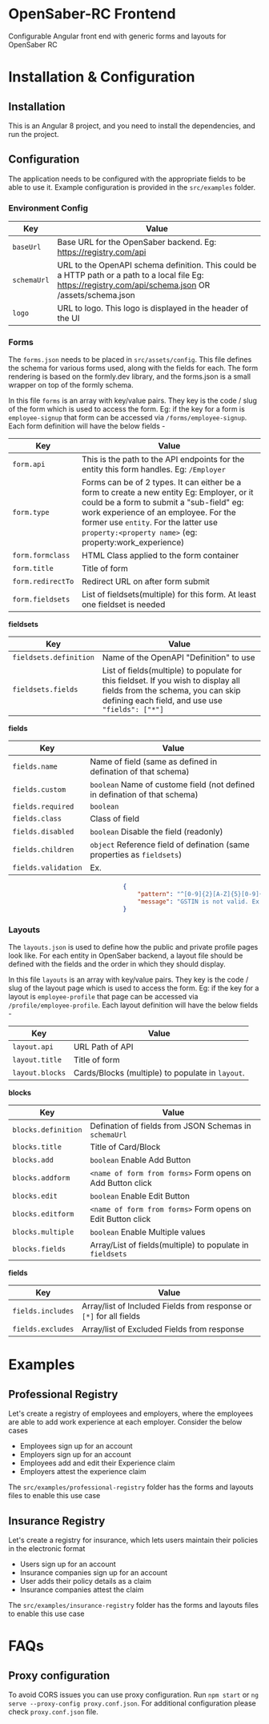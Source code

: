 # OpenSaber-RC Frontend

Configurable Angular front end with generic forms and layouts for OpenSaber RC

# Installation & Configuration

## Installation
This is an Angular 8 project, and you need to install the dependencies, and run the project. 

## Configuration
The application needs to be configured with the appropriate fields to be able to use it. Example configuration is provided in the `src/examples` folder.

### Environment Config

Key | Value
------------          | -------------
`baseUrl`             | Base URL for the OpenSaber backend. Eg: https://registry.com/api
`schemaUrl`           | URL to the OpenAPI schema definition. This could be a HTTP path or a path to a local file Eg: https://registry.com/api/schema.json OR /assets/schema.json
`logo`                | URL to logo. This logo is displayed in the header of the UI


### Forms
The `forms.json` needs to be placed in `src/assets/config`. This file defines the schema for various forms used, along with the fields for each. The form rendering is based on the formly.dev library, and the forms.json is a small wrapper on top of the formly schema.

In this file `forms` is an array with key/value pairs. They key is the code / slug of the form which is used to access the form. Eg: if the key for a form is `employee-signup` that form can be accessed via `/forms/employee-signup`. Each form definition will have the below fields - 

Key | Value
------------          | -------------
`form.api`            | This is the path to the API endpoints for the entity this form handles. Eg: `/Employer`
`form.type`           | Forms can be of 2 types. It can either be a form to create a new entity Eg: Employer, or it could be a form to submit a "sub-field" eg: work experience of an employee. For the former use `entity`. For the latter use `property:<property name>` (eg: property:work_experience)
`form.formclass`      | HTML Class applied to the form container
`form.title`          | Title of form
`form.redirectTo`     | Redirect URL on after form submit
`form.fieldsets`      | List of fieldsets(multiple) for this form. At least one fieldset is needed


**fieldsets**

Key | Value
------------ | -------------
`fieldsets.definition` | Name of the OpenAPI "Definition" to use
`fieldsets.fields` | List of fields(multiple) to populate for this fieldset. If you wish to display all fields from the schema, you can skip defining each field, and use use `"fields": ["*"]`


**fields**

Key | Value
------------ | -------------
`fields.name` | Name of field (same as defined in defination of that schema)
`fields.custom` | `boolean` Name of custome field (not defined in defination of that schema)
`fields.required` | `boolean`
`fields.class` | Class of field
`fields.disabled` | `boolean` Disable the field (readonly)
`fields.children` | `object` Reference field of defination (same properties as `fieldsets`)
`fields.validation` | Ex. 
```json 
                                {
                                    "pattern": "^[0-9]{2}[A-Z]{5}[0-9]{4}[A-Z]{1}[1-9A-Z]{1}Z[0-9A-Z]{1}$",
                                    "message": "GSTIN is not valid. Ex: 06BZAHM6385P6Z2"
                                }
```     

### Layouts
The `layouts.json` is used to define how the public and private profile pages look like. For each entity in OpenSaber backend, a layout file should be defined with the fields and the order in which they should display. 

In this file `layouts` is an array with key/value pairs. They key is the code / slug of the layout page which is used to access the form. Eg: if the key for a layout is `employee-profile` that page can be accessed via `/profile/employee-profile`. Each layout definition will have the below fields - 

Key | Value
------------    | -------------
`layout.api`    | URL Path of API
`layout.title`  | Title of form
`layout.blocks` | Cards/Blocks (multiple) to populate in `layout`.

**blocks**

Key | Value
------------ | -------------
`blocks.definition` | Defination of fields from JSON Schemas in `schemaUrl`
`blocks.title` | Title of Card/Block
`blocks.add` | `boolean` Enable Add Button
`blocks.addform` | `<name of form from forms>` Form opens on Add Button click
`blocks.edit` | `boolean` Enable Edit Button
`blocks.editform` | `<name of form from forms>` Form opens on Edit Button click
`blocks.multiple` | `boolean` Enable Multiple values
`blocks.fields` | Array/List of fields(multiple) to populate in `fieldsets`


**fields**

Key | Value
------------ | -------------
`fields.includes` | Array/list of Included Fields from response or `[*]` for all fields
`fields.excludes` | Array/list of Excluded Fields from response


# Examples

## Professional Registry
Let's create a registry of employees and employers, where the employees are able to add work experience at each employer. Consider the below cases

- Employees sign up for an account
- Employers sign up for an account
- Employees add and edit their Experience claim
- Employers attest the experience claim

The `src/examples/professional-registry` folder has the forms and layouts files to enable this use case

## Insurance Registry
Let's create a registry for insurance, which lets users maintain their policies in the electronic format

- Users sign up for an account
- Insurance companies sign up for an account
- User adds their policy details as a claim
- Insurance companies attest the claim

The `src/examples/insurance-registry` folder has the forms and layouts files to enable this use case



# FAQs

## Proxy configuration
To avoid CORS issues you can use proxy configuration. Run `npm start` or `ng serve --proxy-config proxy.conf.json`. For additional configuration please check `proxy.conf.json` file.

